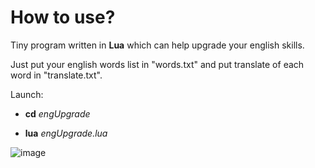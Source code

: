 # How to use?
Tiny program written in **Lua** which can help upgrade your english skills.

Just put your english words list in "words.txt" and put translate of each word in "translate.txt". 

Launch:

- **cd** _engUpgrade_

- **lua** _engUpgrade.lua_

![image](https://github.com/trashplusplus/engUpgrade/assets/19663951/516d4911-270c-433b-b25a-6600f3818461)
